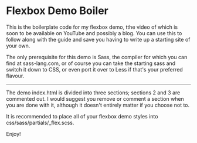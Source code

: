 # Flexbox Demo Boiler

This is the boilerplate code for my flexbox demo, tthe video of which is soon to be available on YouTube and possibly a blog. You can use this to follow along with the guide and save you having to write up a starting site of your own.

The only prerequisite for this demo is Sass, the compiler for which you can find at sass-lang.com, or of course you can take the starting sass and switch it down to CSS, or even port it over to Less if that's your preferred flavour.

---

The demo index.html is divided into three sections; sections 2 and 3 are commented out. I would suggest you remove or comment a section when you are done with it, although it doesn't entirely matter if you choose not to.

It is recommended to place all of your flexbox demo styles into css/sass/partials/_flex.scss.

Enjoy!
